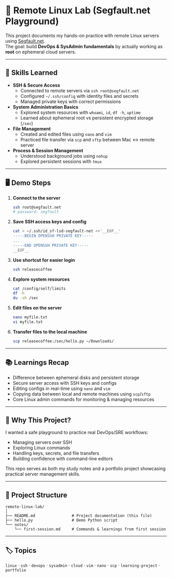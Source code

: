 # 🐧 Remote Linux Lab (Segfault.net Playground)

This project documents my hands-on practice with remote Linux servers using [Segfault.net](https://thc.org/segfault).  
The goal: build **DevOps & SysAdmin fundamentals** by actually working as **root** on ephemeral cloud servers.

---

## 🚀 Skills Learned

- **SSH & Secure Access**
  - Connected to remote servers via `ssh root@segfault.net`
  - Configured `~/.ssh/config` with identity files and secrets
  - Managed private keys with correct permissions
- **System Administration Basics**
  - Explored system resources with `whoami`, `id`, `df -h`, `uptime`
  - Learned about ephemeral root vs persistent encrypted storage (`/sec`)
- **File Management**
  - Created and edited files using `nano` and `vim`
  - Practiced file transfer via `scp` and `sftp` between Mac ↔ remote server
- **Process & Session Management**
  - Understood background jobs using `nohup`
  - Explored persistent sessions with `tmux`

---

## 🖥️ Demo Steps

1. **Connect to the server**
   ```bash
   ssh root@segfault.net
   # password: segfault
   ```
2. **Save SSH access keys and config**
   ```bash
   cat > ~/.ssh/id_sf-lsd-segfault-net <<'__EOF__'
   -----BEGIN OPENSSH PRIVATE KEY-----
   ...
   -----END OPENSSH PRIVATE KEY-----
   __EOF__
   ```
3. **Use shortcut for easier login**
   ```bash
   ssh releasecoffee
   ```
4. **Explore system resources**
   ```bash
   cat /config/self/limits
   df -h
   du -sh /sec
   ```
5. **Edit files on the server**
   ```bash
   nano myfile.txt
   vi myfile.txt
   ```
6. **Transfer files to the local machine**
   ```bash
   scp releasecoffee:/sec/hello.py ~/Downloads/
   ```

---

## 📚 Learnings Recap

- Difference between ephemeral disks and persistent storage
- Secure server access with SSH keys and configs
- Editing configs in real-time using `nano` and `vim`
- Copying data between local and remote machines using `scp`/`sftp`
- Core Linux admin commands for monitoring & managing resources

---

## 🔗 Why This Project?

I wanted a safe playground to practice real DevOps/SRE workflows:

- Managing servers over SSH
- Exploring Linux commands
- Handling keys, secrets, and file transfers
- Building confidence with command-line editors

This repo serves as both my study notes and a portfolio project showcasing practical server management skills.

---

## 📂 Project Structure

```
remote-linux-lab/
│
├── README.md                # Project documentation (this file)
├── hello.py                 # Demo Python script
└── notes/
    └── first-session.md     # Commands & learnings from first session
```

---

## 🏷️ Topics

`linux` · `ssh` · `devops` · `sysadmin` · `cloud` · `vim` · `nano` · `scp` · `learning-project` · `portfolio`
